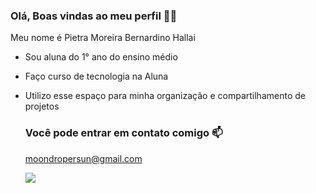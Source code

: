 ### Olá, Boas vindas ao meu perfil 🥀🥀

Meu nome é Pietra Moreira Bernardino Hallai 

- Sou aluna do 1° ano do ensino médio
- Faço curso de tecnologia na Aluna
- Utilizo esse espaço para minha organização e compartilhamento de projetos

  ### Você pode entrar em contato comigo 📫

  moondropersun@gmail.com

  ![](https://media1.tenor.com/m/nSeXvWhdjPEAAAAC/pochacco-happy.gif)
